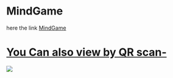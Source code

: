 # MindGame 
<p>here the link <a href="https://mindgame-ad.netlify.app/">MindGame</p>
<h1>You Can also view by QR scan-</h1>
<img src="https://i.ibb.co/WgXk7V3/Mind-Game-by-apurba.png" width:300px>
